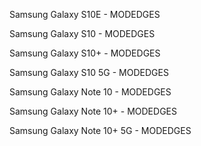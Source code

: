 Samsung Galaxy S10E - MODEDGES

Samsung Galaxy S10 - MODEDGES

Samsung Galaxy S10+ - MODEDGES

Samsung Galaxy S10 5G - MODEDGES 

Samsung Galaxy Note 10 - MODEDGES

Samsung Galaxy Note 10+ - MODEDGES

Samsung Galaxy Note 10+ 5G - MODEDGES

